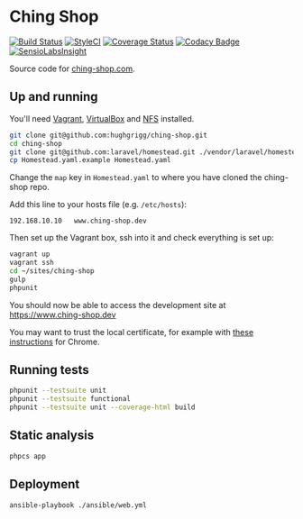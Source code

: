 Ching Shop
==========

[![Build Status](https://travis-ci.org/hughgrigg/ching-shop.svg)](https://travis-ci.org/hughgrigg/ching-shop)
[![StyleCI](https://styleci.io/repos/44910529/shield)](https://styleci.io/repos/44910529)
[![Coverage Status](https://coveralls.io/repos/github/hughgrigg/ching-shop/badge.svg?branch=master)](https://coveralls.io/github/hughgrigg/ching-shop?branch=master)
[![Codacy Badge](https://api.codacy.com/project/badge/grade/e8ff26290e6b48a8995cb6600988cf4b)](https://www.codacy.com/app/hugh_2/ching-shop)
[![SensioLabsInsight](https://insight.sensiolabs.com/projects/39464be8-2963-48b8-ad29-a1dc584b68f8/mini.png)](https://insight.sensiolabs.com/projects/39464be8-2963-48b8-ad29-a1dc584b68f8)

Source code for [ching-shop.com](https://www.ching-shop.com).

## Up and running

You'll need [Vagrant](https://www.vagrantup.com/),
[VirtualBox](https://www.virtualbox.org/) and
[NFS](https://help.ubuntu.com/community/SettingUpNFSHowTo) installed.

```bash
git clone git@github.com:hughgrigg/ching-shop.git
cd ching-shop
git clone git@github.com:laravel/homestead.git ./vendor/laravel/homestead
cp Homestead.yaml.example Homestead.yaml
```

Change the `map` key in `Homestead.yaml` to where you have cloned the ching-shop repo.

Add this line to your hosts file (e.g. `/etc/hosts`):

```
192.168.10.10   www.ching-shop.dev
```

Then set up the Vagrant box, ssh into it and check everything is set up:

```bash
vagrant up
vagrant ssh
cd ~/sites/ching-shop
gulp
phpunit
```

You should now be able to access the development site at
https://www.ching-shop.dev

You may want to trust the local certificate, for example with
[these instructions](https://stackoverflow.com/questions/7580508/getting-chrome-to-accept-self-signed-localhost-certificate/18602774#18602774)
for Chrome.

## Running tests

```bash
phpunit --testsuite unit
phpunit --testsuite functional
phpunit --testsuite unit --coverage-html build
```

## Static analysis

```bash
phpcs app
```

## Deployment
 
```bash
ansible-playbook ./ansible/web.yml
```
